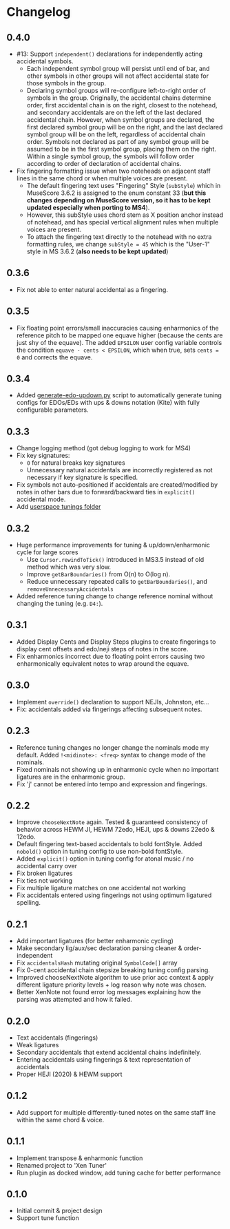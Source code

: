 # Changelog

## 0.4.0

- #13: Support `independent()` declarations for independently acting accidental symbols.
  - Each independent symbol group will persist until end of bar, and other symbols in other groups will not affect accidental state for those symbols in the group.
  - Declaring symbol groups will re-configure left-to-right order of symbols in the group. Originally, the accidental chains determine order, first accidental chain is on the right, closest to the notehead, and secondary accidentals are on the left of the last declared accidental chain. However, when symbol groups are declared, the first declared symbol group will be on the right, and the last declared symbol group will be on the left, regardless of accidental chain order. Symbols not declared as part of any symbol group will be assumed to be in the first symbol group, placing them on the right. Within a single symbol group, the symbols will follow order according to order of declaration of accidental chains.
- Fix fingering formatting issue when two noteheads on adjacent staff lines in the same chord or when multiple voices are present.
  - The default fingering text uses "Fingering" Style (`subStyle`) which in MuseScore 3.6.2 is assigned to the enum constant 33 (**but this changes depending on MuseScore version, so it has to be kept updated especially when porting to MS4**).
  - However, this subStyle uses chord stem as X position anchor instead of notehead, and has special vertical alignment rules when multiple voices are present.
  - To attach the fingering text directly to the notehead with no extra formatting rules, we change `subStyle = 45` which is the "User-1" style in MS 3.6.2 (**also needs to be kept updated**)

## 0.3.6

- Fix not able to enter natural accidental as a fingering.

## 0.3.5

- Fix floating point errors/small inaccuracies causing enharmonics of the reference pitch to be mapped one equave higher (because the cents are just shy of the equave). The added `EPSILON` user config variable controls the condition `equave - cents < EPSILON`, which when true, sets `cents = 0` and corrects the equave.

## 0.3.4

- Added [generate-edo-updown.py](tunings/updown/generate-edo-updown.py) script to automatically generate tuning configs for EDOs/EDs with ups & downs notation (Kite) with fully configurable parameters.

## 0.3.3

- Change logging method (got debug logging to work for MS4)
- Fix key signatures:
  - `0` for natural breaks key signatures
  - Unnecessary natural accidentals are incorrectly registered as not necessary if key signature is specified.
- Fix symbols not auto-positioned if accidentals are created/modified by notes in other bars due to forward/backward ties in `explicit()` accidental mode.
- Add [userspace tunings folder](/tunings/user)

## 0.3.2

- Huge performance improvements for tuning & up/down/enharmonic cycle for large scores
  - Use `Cursor.rewindToTick()` introduced in MS3.5 instead of old method which was very slow.
  - Improve `getBarBoundaries()` from O(n) to O(log n).
  - Reduce unnecessary repeated calls to `getBarBoundaries()`, and `removeUnnecessaryAccidentals`
- Added reference tuning change to change reference nominal without changing the tuning (e.g. `D4:`).

## 0.3.1

- Added Display Cents and Display Steps plugins to create fingerings to display cent offsets and edo/neji steps of notes in the score.
- Fix enharmonics incorrect due to floating point errors causing two enharmonically equivalent notes to wrap around the equave.

## 0.3.0

- Implement `override()` declaration to support NEJIs, Johnston, etc...
- Fix: accidentals added via fingerings affecting subsequent notes.

## 0.2.3

- Reference tuning changes no longer change the nominals mode my default. Added `!<midinote>: <freq>` syntax to change mode of the nominals.
- Fixed nominals not showing up in enharmonic cycle when no important ligatures are in the enharmonic group.
- Fix 'j' cannot be entered into tempo and expression and fingerings.

## 0.2.2

- Improve `chooseNextNote` again. Tested & guaranteed consistency of behavior across HEWM JI, HEWM 72edo, HEJI, ups & downs 22edo & 12edo.
- Default fingering text-based accidentals to bold fontStyle. Added `nobold()` option in tuning config to use non-bold fontStyle.
- Added `explicit()` option in tuning config for atonal music / no accidental carry over
- Fix broken ligatures
- Fix ties not working
- Fix multiple ligature matches on one accidental not working
- Fix accidentals entered using fingerings not using optimum ligatured spelling.

## 0.2.1

- Add important ligatures (for better enharmonic cycling)
- Make secondary lig/aux/sec declaration parsing cleaner & order-independent
- Fix `accidentalsHash` mutating original `SymbolCode[]` array
- Fix 0-cent accidental chain stepsize breaking tuning config parsing.
- Improved chooseNextNote algorithm to use prior acc context & apply different ligature priority levels + log reason why note was chosen.
- Better XenNote not found error log messages explaining how the parsing was attempted and how it failed.

## 0.2.0

- Text accidentals (fingerings)
- Weak ligatures
- Secondary accidentals that extend accidental chains indefinitely.
- Entering accidentals using fingerings & text representation of accidentals
- Proper HEJI (2020) & HEWM support

## 0.1.2

- Add support for multiple differently-tuned notes on the same staff line within the same chord & voice.

## 0.1.1

- Implement transpose & enharmonic function
- Renamed project to 'Xen Tuner'
- Run plugin as docked window, add tuning cache for better performance

## 0.1.0

- Initial commit & project design
- Support tune function

